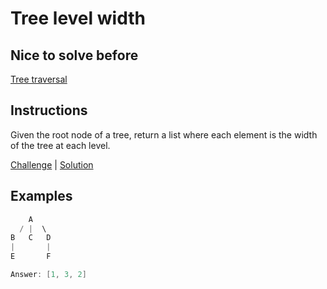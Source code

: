 # Tree level width

## Nice to solve before

[Tree traversal](../traversal/README.md)

## Instructions

Given the root node of a tree, return a list where each element is the width of the tree at each level.

[Challenge](Challenge.kt) | [Solution](Solution.kt)

## Examples

```kotlin
    A
  / |  \
B   C   D
|       |
E       F

Answer: [1, 3, 2]
```
